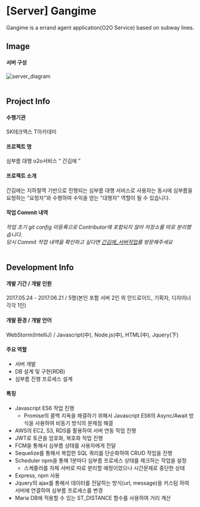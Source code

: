 [Server] Gangime
=================
Gangime is a errand agent application(O2O Service) based on subway lines.
## Image
#### 서버 구성
![server_diagram](https://i.imgur.com/Er9vXGR.jpg)
<br></br>
## Project Info
#### 수행기관
SK테크엑스 T아카데미
#### 프로젝트 명
심부름 대행 o2o서비스 “ 간김에 ”
#### 프로젝트 소개
간김에는 지하철역 기반으로 진행되는 심부름 대행 서비스로 사용자는 동시에 심부름을 요청하는 "요청자"와 수행하여 수익을 얻는 "대행자" 역할이 될 수 있습니다.
#### 작업 Commit 내역
*작업 초기 git config 미등록으로 Contributor에 포함되지 않아 저장소를 따로 분리했습니다.<br>
당시 Commit 작업 내역을 확인하고 싶다면 [간김에_서버작업](https://github.com/hinco114/GANGIME)를 방문해주세요*
<br></br>
## Development Info
#### 개발 기간 / 개발 인원
2017.05.24 - 2017.06.21 / 5명(본인 포함 서버 2인 외 안드로이드, 기획자, 디자이너 각각 1인)
#### 개발 환경 / 개발 언어
WebStorm(IntelliJ) / Javascript(中), Node.js(中), HTML(中), Jquery(下)
#### 주요 역할
* 서버 개발 
* DB 설계 및 구현(RDB)
* 심부름 진행 프로세스 설계
#### 특징
* Javascript ES6  작업 진행
  * Promise의 콜백 지옥을 해결하기 위해서 Javascript ES6의 Async/Await 방식을 사용하여 비동기 방식의 문제점 해결
* AWS의 EC2, S3, RDS를 활용하여 서버 연동 작업 진행
* JWT로 토큰을 암호화, 복호화 작업 진행
* FCM을 통해서 심부름 상태를 사용자에게 전달
* Sequelize를 통해서 복잡한 SQL 쿼리를 단순화하여 CRUD 작업을  진행
* Scheduler npm을 통해 1분마다 심부름 프로세스 상태를 체크하는 작업을 설정
  * 스케줄러를 자체 서버로 따로 분리할 예정이었으나 시간문제로 중단한 상태
* Express, npm 사용
* Jquery의 ajax를 통해서 데이터를 전달하는 방식(url, message)을 커스텀 하여 서버에 연결하여 심부름 프로세스를 변경
* Maria DB에 적용할 수 있는 ST_DISTANCE 함수를 사용하여 거리 계산
